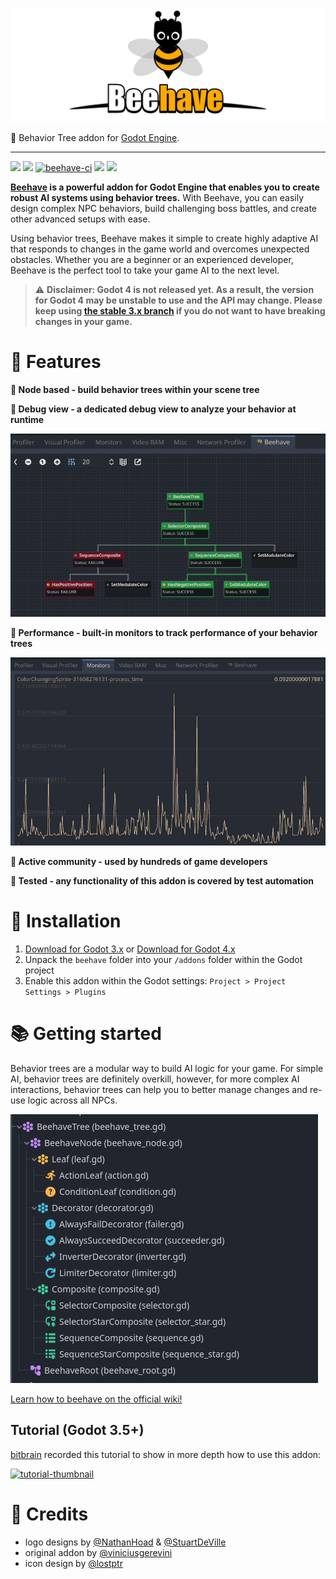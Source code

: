 ![logo](assets/logo.svg)

🐝  Behavior Tree addon for [Godot Engine](https://godotengine.org/).

---

![](https://img.shields.io/badge/Godot%20Compatible-4.0%2B-%234385B5) ![](https://img.shields.io/badge/Godot%20Compatible-3.0%2B-%234385B5) [![beehave-ci](https://github.com/bitbrain/beehave/actions/workflows/beehave-ci.yml/badge.svg)](https://github.com/bitbrain/beehave/actions/workflows/beehave-ci.yml) [![](https://img.shields.io/discord/785246324793540608.svg?label=&logo=discord&logoColor=ffffff&color=7389D8&labelColor=6A7EC2)](https://discord.com/invite/CKBuE5djXe) [![](https://img.shields.io/badge/%20%F0%9F%90%9D%20swag!%20-shop.bitbra.in-blueviolet)](https://shop.bitbra.in)

**[Beehave](https://bitbra.in/beehave) is a powerful addon for Godot Engine that enables you to create robust AI systems using behavior trees.** With Beehave, you can easily design complex NPC behaviors, build challenging boss battles, and create other advanced setups with ease.

Using behavior trees, Beehave makes it simple to create highly adaptive AI that responds to changes in the game world and overcomes unexpected obstacles. Whether you are a beginner or an experienced developer, Beehave is the perfect tool to take your game AI to the next level.

> ⚠ **Disclaimer: Godot 4 is not released yet. As a result, the version for Godot 4 may be unstable to use and the API may change. Please keep using [the stable 3.x branch](https://github.com/bitbrain/beehave/tree/godot-3.x) if you do not want to have breaking changes in your game.**

# 🐝 Features

**🤖 Node based - build behavior trees within your scene tree**

**🐛 Debug view - a dedicated debug view to analyze your behavior at runtime**

![debug-view](docs/assets/debug-tree.gif)

**🚗 Performance - built-in monitors to track performance of your behavior trees**

![performance-monitor](docs/assets/performance-monitor.gif)

**🍯 Active community - used by hundreds of game developers**

**🧪 Tested - any functionality of this addon is covered by test automation**

# 🧪 Installation

1. [Download for Godot 3.x](https://github.com/bitbrain/beehave/archive/refs/heads/godot-3.x.zip) or [Download for Godot 4.x](https://github.com/bitbrain/beehave/archive/refs/heads/godot-4.x.zip)
2. Unpack the `beehave` folder into your `/addons` folder within the Godot project
3. Enable this addon within the Godot settings: `Project > Project Settings > Plugins`

# 📚 Getting started

Behavior trees are a modular way to build AI logic for your game. For simple AI, behavior trees are definitely overkill, however, for more complex AI interactions, behavior trees can help you to better manage changes and re-use logic across all NPCs.

![example](assets/example.png)

[Learn how to beehave on the official wiki!](https://bitbra.in/beehave/#/learn)

## Tutorial (Godot 3.5+)

[bitbrain](https://youtube.com/@bitbraindev) recorded this tutorial to show in more depth how to use this addon:

[![tutorial-thumbnail](https://img.youtube.com/vi/n0gVEA1dyPQ/0.jpg)](https://www.youtube.com/watch?v=n0gVEA1dyPQ)

# 🥰 Credits

- logo designs by [@NathanHoad](https://twitter.com/nathanhoad) & [@StuartDeVille](https://twitter.com/StuartDeVille)
- original addon by [@viniciusgerevini](https://github.com/viniciusgerevini)
- icon design by [@lostptr](https://github.com/lostptr)
